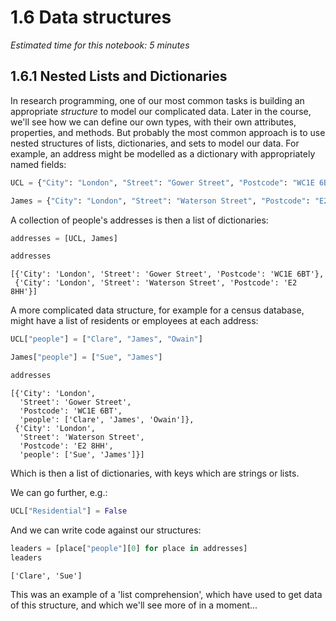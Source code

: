 # 1.6 Data structures

*Estimated time for this notebook: 5 minutes*

## 1.6.1 Nested Lists and Dictionaries

In research programming, one of our most common tasks is building an appropriate *structure* to model our complicated
data. Later in the course, we'll see how we can define our own types, with their own attributes, properties, and methods. But probably the most common approach is to use nested structures of lists, dictionaries, and sets to model our data. For example, an address might be modelled as a dictionary with appropriately named fields:


```python
UCL = {"City": "London", "Street": "Gower Street", "Postcode": "WC1E 6BT"}
```


```python
James = {"City": "London", "Street": "Waterson Street", "Postcode": "E2 8HH"}
```

A collection of people's addresses is then a list of dictionaries:


```python
addresses = [UCL, James]
```


```python
addresses
```




    [{'City': 'London', 'Street': 'Gower Street', 'Postcode': 'WC1E 6BT'},
     {'City': 'London', 'Street': 'Waterson Street', 'Postcode': 'E2 8HH'}]



A more complicated data structure, for example for a census database, might have a list of residents or employees at each address:


```python
UCL["people"] = ["Clare", "James", "Owain"]
```


```python
James["people"] = ["Sue", "James"]
```


```python
addresses
```




    [{'City': 'London',
      'Street': 'Gower Street',
      'Postcode': 'WC1E 6BT',
      'people': ['Clare', 'James', 'Owain']},
     {'City': 'London',
      'Street': 'Waterson Street',
      'Postcode': 'E2 8HH',
      'people': ['Sue', 'James']}]



Which is then a list of dictionaries, with keys which are strings or lists.

We can go further, e.g.:


```python
UCL["Residential"] = False
```

And we can write code against our structures:


```python
leaders = [place["people"][0] for place in addresses]
leaders
```




    ['Clare', 'Sue']



This was an example of a 'list comprehension', which have used to get data of this structure, and which we'll see more of in a moment...
